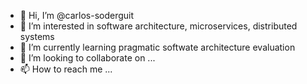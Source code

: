 - 👋 Hi, I’m @carlos-soderguit
- 👀 I’m interested in software architecture, microservices, distributed systems
- 🌱 I’m currently learning pragmatic softwate architecture evaluation
- 💞️ I’m looking to collaborate on ...
- 📫 How to reach me ...

<!---
carlos-soderguit/carlos-soderguit is a ✨ special ✨ repository because its `README.md` (this file) appears on your GitHub profile.
You can click the Preview link to take a look at your changes.
--->
